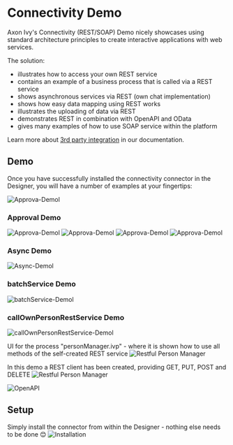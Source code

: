 # Connectivity Demo
Axon Ivy's Connectivity (REST/SOAP) Demo nicely showcases using standard architecture principles to create interactive
applications with web services.

The solution:
 
- illustrates how to access your own REST service
- contains an example of a business process that is called via a REST service
- shows asynchronous services via REST (own chat implementation)
- shows how easy data mapping using REST works
- illustrates the uploading of data via REST
- demonstrates REST in combination with OpenAPI and OData
- gives many examples of how to use SOAP service within the platform

Learn more about [3rd party integration](https://developer.axonivy.com/doc/9/concepts/3rd-party-integration/index.html) in our documentation.


## Demo

Once you have successfully installed the connectivity connector in the Designer, you will have a number of examples at your fingertips:

![Approva-Demol](connectivity-overview.png)

### Approval Demo
![Approva-Demol](connectivity-approval1.png)
![Approva-Demol](connectivity-approval2.png)
![Approva-Demol](connectivity-approval3.png)
![Approva-Demol](connectivity-approval4.png)

### Async Demo
![Async-Demol](connectivity-async1.png)

### batchService Demo
![batchService-Demol](connectivity-batch1.png)

### callOwnPersonRestService Demo
![callOwnPersonRestService-Demol](connectivity-person1.png)

UI for the process "personManager.ivp" - where it is shown how to use all methods of the self-created REST service
![Restful Person Manager](connectivity-person2.png)

In this demo a REST client has been created, providing GET, PUT, POST and DELETE 
![Restful Person Manager](connectivity-person3.png)


![OpenAPI](screen1.png "OpenAPI")


## Setup

Simply install the connector from within the Designer - nothing else needs to be done :blush:
![Installation](connectivity-installation.png)
